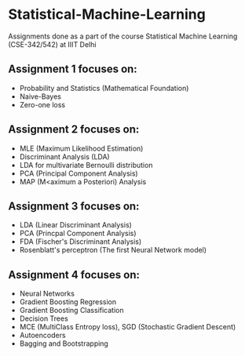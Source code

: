 # Statistical-Machine-Learning
Assignments done as a part of the course Statistical Machine Learning (CSE-342/542) at IIIT Delhi

## Assignment 1 focuses on:
  - Probability and Statistics (Mathematical Foundation)
  - Naive-Bayes
  - Zero-one loss
  
## Assignment 2 focuses on:
  - MLE (Maximum Likelihood Estimation)
  - Discriminant Analysis (LDA)
  - LDA for multivariate Bernoulli distribution
  - PCA (Principal Component Analysis)
  - MAP (M<aximum a Posteriori) Analysis
  
## Assignment 3 focuses on:
  - LDA (Linear Discriminant Analysis)
  - PCA (Princpal Component Analysis)
  - FDA (Fischer's Discriminant Analysis)
  - Rosenblatt's perceptron (The first Neural Network model)
  
## Assignment 4 focuses on:
  - Neural Networks
  - Gradient Boosting Regression
  - Gradient Boosting Classification
  - Decision Trees
  - MCE (MultiClass Entropy loss), SGD (Stochastic Gradient Descent)
  - Autoencoders
  - Bagging and Bootstrapping
  

